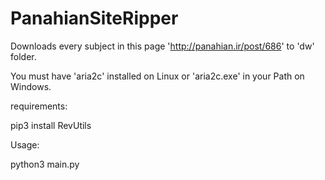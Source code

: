 # PanahianSiteRipper

Downloads every subject in this page 'http://panahian.ir/post/686' to 'dw' folder.

You must have 'aria2c' installed on Linux or 'aria2c.exe' in your Path on Windows.

requirements:

pip3 install RevUtils



Usage:

python3 main.py


